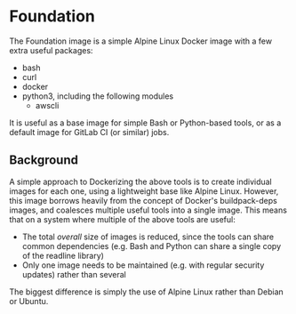 # Foundation

The Foundation image is a simple Alpine Linux Docker image with a few extra
useful packages:

* bash
* curl
* docker
* python3, including the following modules
  - awscli

It is useful as a base image for simple Bash or Python-based tools, or as a
default image for GitLab CI (or similar) jobs.

## Background

A simple approach to Dockerizing the above tools is to create individual images
for each one, using a lightweight base like Alpine Linux. However, this image
borrows heavily from the concept of Docker's buildpack-deps images, and
coalesces multiple useful tools into a single image. This means that on a
system where multiple of the above tools are useful:

* The total _overall_ size of images is reduced, since the tools can share
  common dependencies (e.g. Bash and Python can share a single copy of the
  readline library)
* Only one image needs to be maintained (e.g. with regular security updates)
  rather than several

The biggest difference is simply the use of Alpine Linux rather than Debian or
Ubuntu.
